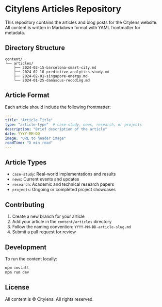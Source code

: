 # Citylens Articles Repository

This repository contains the articles and blog posts for the Citylens website. All content is written in Markdown format with YAML frontmatter for metadata.

## Directory Structure

```
content/
└── articles/
    ├── 2024-02-15-barcelona-smart-city.md
    ├── 2024-02-10-predictive-analytics-study.md
    ├── 2024-02-01-singapore-energy.md
    └── 2024-01-25-damascus-recoding.md
```

## Article Format

Each article should include the following frontmatter:

```yaml
---
title: "Article Title"
type: "article-type"  # case-study, news, research, or projects
description: "Brief description of the article"
date: YYYY-MM-DD
image: "URL to header image"
readTime: "X min read"
---
```

## Article Types

- `case-study`: Real-world implementations and results
- `news`: Current events and updates
- `research`: Academic and technical research papers
- `projects`: Ongoing or completed project showcases

## Contributing

1. Create a new branch for your article
2. Add your article in the `content/articles` directory
3. Follow the naming convention: `YYYY-MM-DD-article-slug.md`
4. Submit a pull request for review

## Development

To run the content locally:

```bash
npm install
npm run dev
```

## License

All content is © Citylens. All rights reserved.
